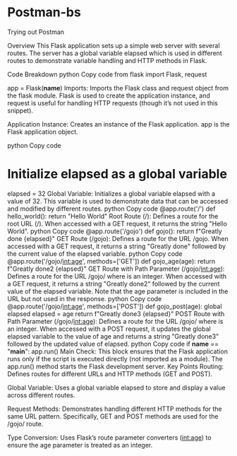 # Postman-bs
Trying out Postman

Overview
This Flask application sets up a simple web server with several routes. The server has a global variable elapsed which is used in different routes to demonstrate variable handling and HTTP methods in Flask.

Code Breakdown
python
Copy code
from flask import Flask, request

app = Flask(__name__)
Imports: Imports the Flask class and request object from the flask module. Flask is used to create the application instance, and request is useful for handling HTTP requests (though it’s not used in this snippet).

Application Instance: Creates an instance of the Flask application. app is the Flask application object.

python
Copy code
# Initialize elapsed as a global variable
elapsed = 32
Global Variable: Initializes a global variable elapsed with a value of 32. This variable is used to demonstrate data that can be accessed and modified by different routes.
python
Copy code
@app.route('/')
def hello_world():
    return "Hello World"
Root Route (/): Defines a route for the root URL (/). When accessed with a GET request, it returns the string "Hello World".
python
Copy code
@app.route('/gojo')
def gojo():
    return f"Greatly done {elapsed}"
GET Route (/gojo): Defines a route for the URL /gojo. When accessed with a GET request, it returns a string "Greatly done" followed by the current value of the elapsed variable.
python
Copy code
@app.route('/gojo/<int:age>', methods=['GET'])
def gojo_age(age):
    return f"Greatly done2 {elapsed}"
GET Route with Path Parameter (/gojo/<int:age>): Defines a route for the URL /gojo/<age> where <age> is an integer. When accessed with a GET request, it returns a string "Greatly done2" followed by the current value of the elapsed variable. Note that the age parameter is included in the URL but not used in the response.
python
Copy code
@app.route('/gojo/<int:age>', methods=['POST'])
def gojo_post(age):
    global elapsed
    elapsed = age
    return f"Greatly done3 {elapsed}"
POST Route with Path Parameter (/gojo/<int:age>): Defines a route for the URL /gojo/<age> where <age> is an integer. When accessed with a POST request, it updates the global elapsed variable to the value of age and returns a string "Greatly done3" followed by the updated value of elapsed.
python
Copy code
if __name__ == "__main__":
    app.run()
Main Check: This block ensures that the Flask application runs only if the script is executed directly (not imported as a module). The app.run() method starts the Flask development server.
Key Points
Routing: Defines routes for different URLs and HTTP methods (GET and POST).

Global Variable: Uses a global variable elapsed to store and display a value across different routes.

Request Methods: Demonstrates handling different HTTP methods for the same URL pattern. Specifically, GET and POST methods are used for the /gojo/<age> route.

Type Conversion: Uses Flask’s route parameter converters (<int:age>) to ensure the age parameter is treated as an integer.
